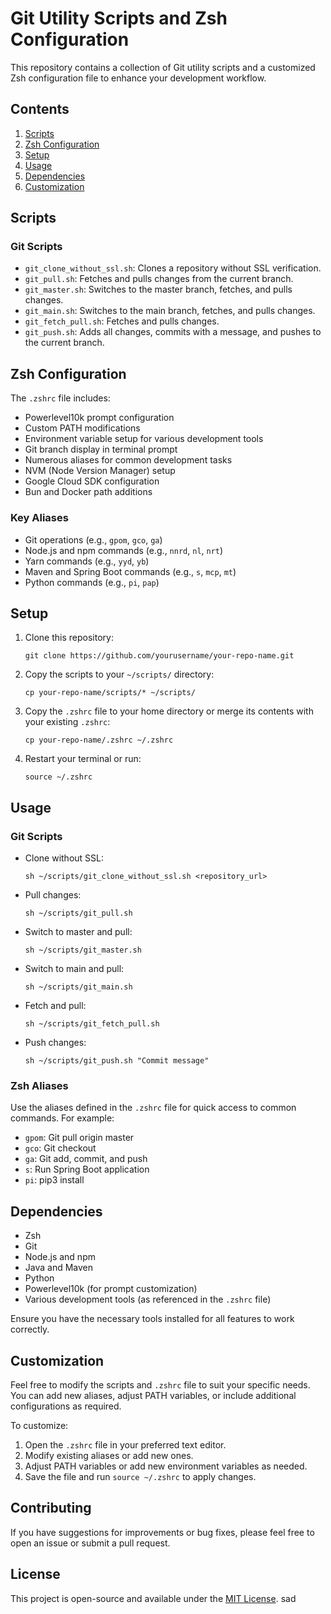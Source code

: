 # Git Utility Scripts and Zsh Configuration

This repository contains a collection of Git utility scripts and a customized Zsh configuration file to enhance your development workflow.

## Contents

1. [Scripts](#scripts)
2. [Zsh Configuration](#zsh-configuration)
3. [Setup](#setup)
4. [Usage](#usage)
5. [Dependencies](#dependencies)
6. [Customization](#customization)

## Scripts

### Git Scripts

- `git_clone_without_ssl.sh`: Clones a repository without SSL verification.
- `git_pull.sh`: Fetches and pulls changes from the current branch.
- `git_master.sh`: Switches to the master branch, fetches, and pulls changes.
- `git_main.sh`: Switches to the main branch, fetches, and pulls changes.
- `git_fetch_pull.sh`: Fetches and pulls changes.
- `git_push.sh`: Adds all changes, commits with a message, and pushes to the current branch.

## Zsh Configuration

The `.zshrc` file includes:

- Powerlevel10k prompt configuration
- Custom PATH modifications
- Environment variable setup for various development tools
- Git branch display in terminal prompt
- Numerous aliases for common development tasks
- NVM (Node Version Manager) setup
- Google Cloud SDK configuration
- Bun and Docker path additions

### Key Aliases

- Git operations (e.g., `gpom`, `gco`, `ga`)
- Node.js and npm commands (e.g., `nnrd`, `nl`, `nrt`)
- Yarn commands (e.g., `yyd`, `yb`)
- Maven and Spring Boot commands (e.g., `s`, `mcp`, `mt`)
- Python commands (e.g., `pi`, `pap`)

## Setup

1. Clone this repository:
   ```
   git clone https://github.com/yourusername/your-repo-name.git
   ```
2. Copy the scripts to your `~/scripts/` directory:
   ```
   cp your-repo-name/scripts/* ~/scripts/
   ```
3. Copy the `.zshrc` file to your home directory or merge its contents with your existing `.zshrc`:
   ```
   cp your-repo-name/.zshrc ~/.zshrc
   ```
4. Restart your terminal or run:
   ```
   source ~/.zshrc
   ```

## Usage

### Git Scripts

- Clone without SSL:
  ```
  sh ~/scripts/git_clone_without_ssl.sh <repository_url>
  ```
- Pull changes:
  ```
  sh ~/scripts/git_pull.sh
  ```
- Switch to master and pull:
  ```
  sh ~/scripts/git_master.sh
  ```
- Switch to main and pull:
  ```
  sh ~/scripts/git_main.sh
  ```
- Fetch and pull:
  ```
  sh ~/scripts/git_fetch_pull.sh
  ```
- Push changes:
  ```
  sh ~/scripts/git_push.sh "Commit message"
  ```

### Zsh Aliases

Use the aliases defined in the `.zshrc` file for quick access to common commands. For example:

- `gpom`: Git pull origin master
- `gco`: Git checkout
- `ga`: Git add, commit, and push
- `s`: Run Spring Boot application
- `pi`: pip3 install

## Dependencies

- Zsh
- Git
- Node.js and npm
- Java and Maven
- Python
- Powerlevel10k (for prompt customization)
- Various development tools (as referenced in the `.zshrc` file)

Ensure you have the necessary tools installed for all features to work correctly.

## Customization

Feel free to modify the scripts and `.zshrc` file to suit your specific needs. You can add new aliases, adjust PATH variables, or include additional configurations as required.

To customize:

1. Open the `.zshrc` file in your preferred text editor.
2. Modify existing aliases or add new ones.
3. Adjust PATH variables or add new environment variables as needed.
4. Save the file and run `source ~/.zshrc` to apply changes.

## Contributing

If you have suggestions for improvements or bug fixes, please feel free to open an issue or submit a pull request.

## License

This project is open-source and available under the [MIT License](LICENSE).
sad
